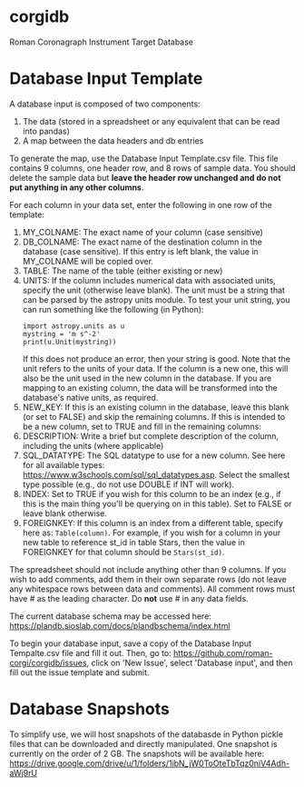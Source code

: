 # corgidb
Roman Coronagraph Instrument Target Database

Database Input Template
==============================
A database input is composed of two components: 	

1. The data (stored in a spreadsheet or any equivalent that can be read into pandas)	
2. A map between the data headers and db entries

To generate the map, use the Database Input Template.csv file. This file contains 9 columns, one header row, and 8 rows of sample data. You should delete the sample data but **leave the header row unchanged and do not put anything in any other columns**. 

For each column in your data set, enter the following in one row of the template:
1. MY_COLNAME: The exact name of your column (case sensitive)
2. DB_COLNAME: The exact name of the destination column in the database (case sensitive).  If this entry is left blank, the value in MY_COLNAME will be copied over.
3. TABLE: The name of the table (either existing or new)
4. UNITS: If the column includes numerical data with associated units, specify the unit (otherwise leave blank).  The unit must be a string that can be parsed by the astropy units module.  To test your unit string, you can run something like the following (in Python):
	```
	import astropy.units as u
	mystring = 'm s^-2'
	print(u.Unit(mystring))
	```
	If this does not produce an error, then your string is good. Note that the unit refers to the units of your data. If the column is a new one, this will also be the unit used in the new column in the database.  If you are mapping to an existing column, the data will be transformed into the database's native units, as required. 
5. NEW_KEY: If this is an existing column in the database, leave this blank (or set to FALSE) and skip the remaining columns.  If this is intended to be a new column, set to TRUE and fill in the remaining columns:
6. DESCRIPTION: Write a brief but complete description of the column, including the units (where applicable)
7. SQL_DATATYPE: The SQL datatype to use for a new column.  See here for all available types: https://www.w3schools.com/sql/sql_datatypes.asp. Select the smallest type possible (e.g., do not use DOUBLE if INT will work). 
8. INDEX: Set to TRUE if you wish for this column to be an index (e.g., if this is the main thing you'll be querying on in this table). Set to FALSE or leave blank otherwise. 
9. FOREIGNKEY: If this column is an index from a different table, specify here as: `Table(column)`.  For example, if you wish for a column in your new table to reference st_id in table Stars, then the value in FOREIGNKEY for that column should be `Stars(st_id)`.

The spreadsheet should not include anything other than 9 columns. If you wish to add comments, add them in their own separate rows (do not leave any whitespace rows between data and comments).  All comment rows must have # as the leading character.  Do **not** use # in any data fields. 

The current database schema may be accessed here: https://plandb.sioslab.com/docs/plandbschema/index.html 	

To begin your database input, save a copy of the Database Input Tempalte.csv file and fill it out.  Then, go to: https://github.com/roman-corgi/corgidb/issues, click on 'New Issue', select 'Database input', and then fill out the issue template and submit. 

Database Snapshots
==============================
To simplify use, we will host snapshots of the databasde in Python pickle files that can be downloaded and directly manipulated. One snapshot is currently on the order of 2 GB. The snapshots will be available here: https://drive.google.com/drive/u/1/folders/1ibN_jW0ToOteTbTqz0niV4Adh-aWj9rU
